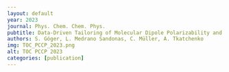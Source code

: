 ```yaml
---
layout: default
year: 2023
journal: Phys. Chem. Chem. Phys.
pubtitle: Data-Driven Tailoring of Molecular Dipole Polarizability and Frontier Orbital Energies in Chemical Compound Space
authors: S. Góger, L. Medrano Sandonas, C. Müller, A. Tkatchenko
img: TOC_PCCP_2023.png
alt: TOC PCCP 2023
categories: [publication]
---
```

